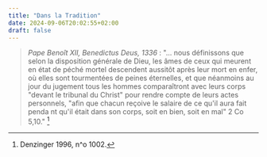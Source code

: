 ```yaml
---
title: "Dans la Tradition"
date: 2024-09-06T20:02:55+02:00
draft: false
---
```



> *Pape Benoît XII, Benedictus Deus, 1336* : "... nous définissons que selon la disposition générale de Dieu, les âmes de ceux qui meurent en état de péché mortel descendent aussitôt après leur mort en enfer, où elles sont tourmentées de peines éternelles, et que néanmoins au jour du jugement tous les hommes comparaîtront avec leurs corps "devant le tribunal du Christ" pour rendre compte de leurs actes personnels, "afin que chacun reçoive le salaire de ce qu'il aura fait penda nt qu'il était dans son corps, soit en bien, soit en mal" 2 Co 5,10." [^1]

[^1]: Denzinger 1996, n^o 1002.
